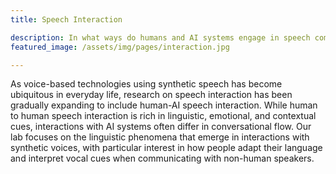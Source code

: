```yaml
---
title: Speech Interaction

description: In what ways do humans and AI systems engage in speech communication?
featured_image: /assets/img/pages/interaction.jpg

---
```


As voice-based technologies using synthetic speech has become ubiquitous in everyday life, research on speech interaction has been gradually expanding to include human-AI speech interaction. While human to human speech interaction is rich in linguistic, emotional, and contextual cues, interactions with AI systems often differ in conversational flow. Our lab focuses on the linguistic phenomena that emerge in interactions with synthetic voices, with particular interest in how people adapt their language and interpret vocal cues when communicating with non-human speakers.


<!--
{% include demo-post.md %}
-->
